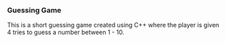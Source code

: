 ### Guessing Game 

This is a short guessing game created using C++ where the player is given 4 tries to guess a number between 1 - 10. 